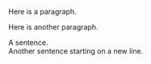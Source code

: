 Here is a paragraph.

Here is another paragraph.

A sentence.  
Another sentence starting on a new line.
